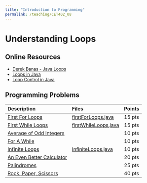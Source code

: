 ```yaml
---
title: "Introduction to Programming"
permalink: /teaching/CET402_08
---
```


# Understanding Loops

## Online Resources
- [Derek Banas - Java Loops](https://www.youtube.com/watch?v=efvZmFd1prA&list=PLE7E8B7F4856C9B19&index=4)
- [Loops in Java](https://www.javatpoint.com/java-for-loop)
- [Loop Control in Java](https://www.tutorialspoint.com/java/java_loop_control.htm)

## Programming Problems

| Description                                                                   | Files                                                                 | Points |
| :---------------------------------------------------------------------------- | :-------------------------------------------------------------------- | :----- |
| [First For Loops](/files/CET402/pdfs/08_firstForLoops.pdf)                    | [firstForLoops.java](/files/CET402/java_files/firstForLoops.java)     | 15 pts |
| [First While Loops](/files/CET402/pdfs/08_firstWhileLoops.pdf)                | [firstWhileLoops.java](/files/CET402/java_files/firstWhileLoops.java) | 15 pts |
| [Average of Odd Integers](/files/CET402/pdfs/08_AverageOfOddIntegers.pdf)     |                                                                       | 10 pts |
| [For A While](/files/CET402/pdfs/08_ForAWhile.pdf)                            |                                                                       | 10 pts |
| [Infinite Loops](/teaching/CET402_08_InfiniteLoops)            | [InfiniteLoops.java](/files/CET402/java_files/InfiniteLoops.java)     | 10 pts |
| [An Even Better Calculator](/files/CET402/pdfs/08_AnEvenBetterCalculator.pdf) |                                                                       | 20 pts |
| [Palindromes](/files/CET402/pdfs/08_Palindromes.pdf)                          |                                                                       | 25 pts |
| [Rock, Paper, Scissors](/files/CET402/pdfs/08_RockPaperScissors.pdf)          |                                                                       | 40 pts |
